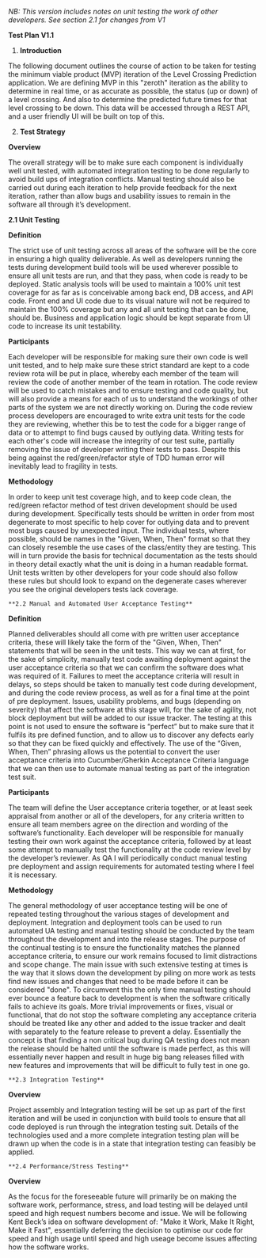 *NB: This version includes notes on unit testing the work of other developers. See section 2.1 for changes from V1*

**Test Plan V1.1**

1. **Introduction**

The following document outlines the course of action to be taken for testing the minimum viable product (MVP) iteration of the Level Crossing Prediction application. We are defining MVP in this "zeroth" iteration as the ability to determine in real time, or as accurate as possible, the status (up or down) of a level crossing. And also to determine the predicted future times for that level crossing to be down. This data will be accessed through a REST API, and a user friendly UI will be built on top of this.

2. **Test Strategy**

**Overview**

The overall strategy will be to make sure each component is individually well unit tested, with automated integration testing to be done regularly to avoid build ups of integration conflicts. Manual testing should also be carried out during each iteration to help provide feedback for the next iteration, rather than allow bugs and usability issues to remain in the software all through it’s development.

**2.1 Unit Testing**

**Definition**

The strict use of unit testing  across all areas of the software will be the core in ensuring a high quality deliverable. As well as developers running the tests during development build tools will be used wherever possible to ensure all unit tests are run, and that they pass, when code is ready to be deployed. Static analysis tools will be used to maintain a 100% unit test coverage for as far as is conceivable among back end, DB access, and API code. Front end and UI code due to its visual nature will not be required to maintain the 100% coverage but any and all unit testing that can be done, should be. Business and application logic should be kept separate from UI code to increase its unit testability.

**Participants**

Each developer will be responsible for making sure their own code is well unit tested, and to help make sure these strict standard are kept to a code review rota will be put in place, whereby each member of the team will review the code of another member of the team in rotation. The code review will be used to catch mistakes and to ensure testing and code quality, but will also provide a means for each of us to understand the workings of  other parts of the system we are not directly working on. During the code review process developers are encouraged to write extra unit tests for the code they are reviewing, whether this be to test the code for a bigger range of data or to attempt to find bugs caused by outlying data. Writing tests for each other's code will increase the integrity of our test suite, partially removing the issue of developer writing their tests to pass. Despite this being against the red/green/refactor style of TDD human error will inevitably lead to fragility in tests.

**Methodology**

In order to keep unit test coverage high, and to keep code clean, the red/green refactor method of test driven development should be used during development. Specifically tests should be written in order from most degenerate to most specific to help cover for outlying data and to prevent most bugs caused by unexpected input. The individual tests, where possible, should be names in the "Given, When, Then" format so that they can closely resemble the use cases of the class/entity they are testing. This will in turn provide the basis for technical documentation as the tests should in theory detail exactly what the unit is doing in a human readable format. Unit tests written by other developers for your code should also follow these rules but should look to expand on the degenerate cases wherever you see the original developers tests lack coverage.

	**2.2 Manual and Automated User Acceptance Testing**

**Definition**

Planned deliverables should all come with pre written user acceptance criteria, these will likely take the form of the "Given, When, Then" statements that will be seen in the unit tests. This way we can at first, for the sake of simplicity, manually test code awaiting deployment against the user acceptance criteria so that we can confirm the software does what was required of it. Failures to meet the acceptance criteria will result in delays, so steps should be taken to manually test code during development, and during the code review process, as well as for a final time at the point of pre deployment. Issues, usability problems, and bugs (depending on severity) that affect the software at this stage will, for the sake of agility, not block deployment but will be added to our issue tracker. The testing at this point is not used to ensure the software is “perfect” but to make sure that it fulfils its pre defined function, and to allow us to discover any defects early so that they can be fixed quickly and effectively. The use of the “Given, When, Then” phrasing allows us the potential to convert the user acceptance criteria into Cucumber/Gherkin Acceptance Criteria language that we can then use to automate manual testing as part of the integration test suit.

**Participants**

The team will define the User acceptance criteria together, or at least seek appraisal from another or all of the developers, for any criteria written to ensure all team members agree on the direction and wording of the software’s functionality. Each developer will be responsible for manually testing their own work against the acceptance criteria, followed by at least some attempt to manually test the functionality at the code review level by the developer’s reviewer. As QA I will periodically conduct manual testing pre deployment and assign requirements for automated testing where I feel it is necessary.

**Methodology**

The general methodology of user acceptance testing will be one of repeated testing throughout the various stages of development and deployment. Integration and deployment tools can be used to run automated UA testing and manual testing should be conducted by the team throughout the development and into the release stages. The purpose of the continual testing is to ensure the functionality matches the planned acceptance criteria, to ensure our work remains focused to limit distractions and scope change. The main issue with such extensive testing at times is the way that it slows down the development by piling on more work as tests find new issues and changes that need to be made before it can be considered "done". To circumvent this the only time manual testing should ever bounce a feature back to development is when the software critically fails to achieve its goals. More trivial improvements or fixes, visual or functional, that do not stop the software completing any acceptance criteria should be treated like any other and added to the issue tracker and dealt with separately to the feature release to prevent a delay. Essentially the concept is that finding a non critical bug during QA testing does not mean the release should be halted until the software is made perfect, as this will essentially never happen and result in huge big bang releases filled with new features and improvements that will be difficult to fully test in one go.  

	**2.3 Integration Testing**

**Overview**

Project assembly and Integration testing will be set up as part of the first iteration and will be used in conjunction with build tools to ensure that all code deployed is run through the integration testing suit. Details of the technologies used and a more complete integration testing plan will be drawn up when the code is in a state that integration testing can feasibly be applied.

	**2.4 Performance/Stress Testing**

**Overview**

As the focus for the foreseeable future will primarily be on making the software work, performance, stress, and load testing will be delayed until speed and high request numbers become and issue. We will be following Kent Beck’s idea on software development of: "Make it Work, Make It Right, Make it Fast", essentially deferring the decision to optimise our code for speed and high usage until speed and high useage become issues affecting how the software works. 

